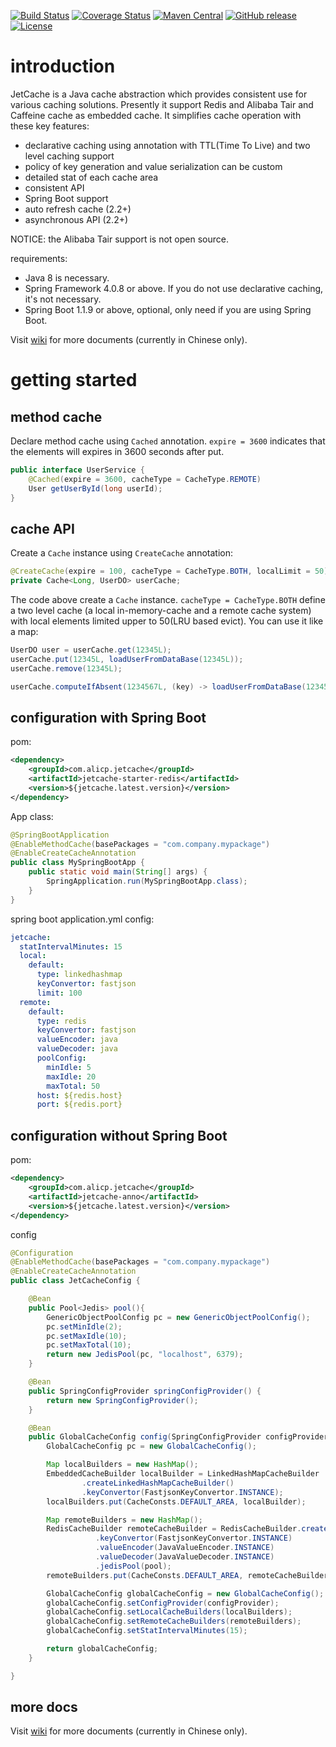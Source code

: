 [![Build Status](https://travis-ci.org/alibaba/jetcache.svg?branch=master)](https://travis-ci.org/alibaba/jetcache)
[![Coverage Status](https://coveralls.io/repos/alibaba/jetcache/badge.png?branch=master)](https://coveralls.io/r/alibaba/jetcache?branch=master) 
[![Maven Central](https://maven-badges.herokuapp.com/maven-central/com.alicp.jetcache/jetcache-parent/badge.svg)](https://maven-badges.herokuapp.com/maven-central/com.alicp.jetcache/jetcache-parent/)
[![GitHub release](https://img.shields.io/github/release/alibaba/jetcache.svg)](https://github.com/alibaba/jetcache/releases)
[![License](https://img.shields.io/badge/license-Apache%202-4EB1BA.svg)](https://www.apache.org/licenses/LICENSE-2.0.html)

# introduction
JetCache is a Java cache abstraction which provides consistent use for various caching solutions. 
Presently it support Redis and Alibaba Tair and Caffeine cache as embedded cache.
It simplifies cache operation with these key features:  
* declarative caching using annotation with TTL(Time To Live) and two level caching support
* policy of key generation and value serialization can be custom
* detailed stat of each cache area
* consistent API
* Spring Boot support
* auto refresh cache (2.2+)
* asynchronous API (2.2+)

NOTICE: the Alibaba Tair support is not open source.

requirements:
* Java 8 is necessary.
* Spring Framework 4.0.8 or above. If you do not use declarative caching, it's not necessary.
* Spring Boot 1.1.9 or above, optional, only need if you are using Spring Boot.

Visit [wiki](https://github.com/alibaba/jetcache/wiki) for more documents (currently in Chinese only).

# getting started

## method cache
Declare method cache using ```Cached``` annotation.  ```expire = 3600``` indicates that the elements will expires in 3600 seconds after put.
```java
public interface UserService {
    @Cached(expire = 3600, cacheType = CacheType.REMOTE)
    User getUserById(long userId);
}
```

## cache API
Create a ```Cache``` instance using ```CreateCache``` annotation:
```java
@CreateCache(expire = 100, cacheType = CacheType.BOTH, localLimit = 50)
private Cache<Long, UserDO> userCache;
```
The code above create a ```Cache``` instance. ```cacheType = CacheType.BOTH``` define a two level cache (a local in-memory-cache and a remote cache system) with local elements limited upper to 50(LRU based evict). You can use it like a map: 
```java
UserDO user = userCache.get(12345L);
userCache.put(12345L, loadUserFromDataBase(12345L));
userCache.remove(12345L);

userCache.computeIfAbsent(1234567L, (key) -> loadUserFromDataBase(1234567L));
```
## configuration with Spring Boot

pom:
```xml
<dependency>
    <groupId>com.alicp.jetcache</groupId>
    <artifactId>jetcache-starter-redis</artifactId>
    <version>${jetcache.latest.version}</version>
</dependency>
```

App class:
```java
@SpringBootApplication
@EnableMethodCache(basePackages = "com.company.mypackage")
@EnableCreateCacheAnnotation
public class MySpringBootApp {
    public static void main(String[] args) {
        SpringApplication.run(MySpringBootApp.class);
    }
}
```

spring boot application.yml config:
```yaml
jetcache:
  statIntervalMinutes: 15
  local:
    default:
      type: linkedhashmap
      keyConvertor: fastjson
      limit: 100
  remote:
    default:
      type: redis
      keyConvertor: fastjson
      valueEncoder: java
      valueDecoder: java
      poolConfig:
        minIdle: 5
        maxIdle: 20
        maxTotal: 50
      host: ${redis.host}
      port: ${redis.port}
```
## configuration without Spring Boot
pom:
```xml
<dependency>
    <groupId>com.alicp.jetcache</groupId>
    <artifactId>jetcache-anno</artifactId>
    <version>${jetcache.latest.version}</version>
</dependency>
```

config
```java
@Configuration
@EnableMethodCache(basePackages = "com.company.mypackage")
@EnableCreateCacheAnnotation
public class JetCacheConfig {

    @Bean
    public Pool<Jedis> pool(){
        GenericObjectPoolConfig pc = new GenericObjectPoolConfig();
        pc.setMinIdle(2);
        pc.setMaxIdle(10);
        pc.setMaxTotal(10);
        return new JedisPool(pc, "localhost", 6379);
    }

    @Bean
    public SpringConfigProvider springConfigProvider() {
        return new SpringConfigProvider();
    }

    @Bean
    public GlobalCacheConfig config(SpringConfigProvider configProvider, Pool<Jedis> pool){
        GlobalCacheConfig pc = new GlobalCacheConfig();

        Map localBuilders = new HashMap();
        EmbeddedCacheBuilder localBuilder = LinkedHashMapCacheBuilder
                .createLinkedHashMapCacheBuilder()
                .keyConvertor(FastjsonKeyConvertor.INSTANCE);
        localBuilders.put(CacheConsts.DEFAULT_AREA, localBuilder);

        Map remoteBuilders = new HashMap();
        RedisCacheBuilder remoteCacheBuilder = RedisCacheBuilder.createRedisCacheBuilder()
                   .keyConvertor(FastjsonKeyConvertor.INSTANCE)
                   .valueEncoder(JavaValueEncoder.INSTANCE)
                   .valueDecoder(JavaValueDecoder.INSTANCE)
                   .jedisPool(pool);
        remoteBuilders.put(CacheConsts.DEFAULT_AREA, remoteCacheBuilder);

        GlobalCacheConfig globalCacheConfig = new GlobalCacheConfig();
        globalCacheConfig.setConfigProvider(configProvider);
        globalCacheConfig.setLocalCacheBuilders(localBuilders);
        globalCacheConfig.setRemoteCacheBuilders(remoteBuilders);
        globalCacheConfig.setStatIntervalMinutes(15);

        return globalCacheConfig;
    }

}
```

## more docs
Visit [wiki](https://github.com/alibaba/jetcache/wiki) for more documents (currently in Chinese only).